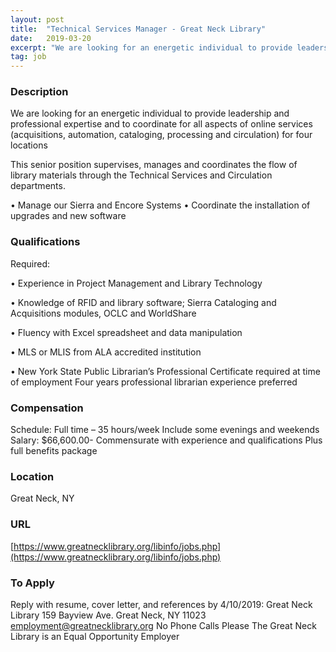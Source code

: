 ```yaml
---
layout: post
title:  "Technical Services Manager - Great Neck Library"
date:   2019-03-20
excerpt: "We are looking for an energetic individual to provide leadership and professional expertise and to coordinate for all aspects of online services (acquisitions, automation, cataloging, processing and circulation) for four locations This senior position supervises, manages and coordinates the flow of library materials through the Technical Services and Circulation departments...."
tag: job
---
```


### Description   

We are looking for an energetic individual to provide leadership and professional expertise and to coordinate for all aspects of online services (acquisitions, automation, cataloging, processing and circulation) for four locations 

This senior position supervises, manages and coordinates the flow of library materials through the Technical Services and Circulation departments.

•	Manage our Sierra and Encore Systems
•	Coordinate the installation of upgrades and new software 







### Qualifications   

Required:

• 	Experience in Project Management and Library Technology

• 	Knowledge of RFID and library software; Sierra Cataloging and Acquisitions modules, OCLC and WorldShare 

• 	Fluency with Excel spreadsheet and data manipulation

• 	MLS or MLIS from ALA accredited institution

• 	New York State Public Librarian’s Professional Certificate required at time of employment
Four years professional librarian experience preferred


### Compensation   

Schedule: Full time – 35 hours/week   Include some evenings and weekends  Salary: $66,600.00- Commensurate with experience and qualifications  Plus full benefits package


### Location   

Great Neck, NY


### URL   

[https://www.greatnecklibrary.org/libinfo/jobs.php](https://www.greatnecklibrary.org/libinfo/jobs.php)

### To Apply   

Reply with resume, cover letter, and references by 4/10/2019:
Great Neck Library
159 Bayview Ave.
Great Neck, NY  11023
employment@greatnecklibrary.org
No Phone Calls Please
The Great Neck Library is an Equal Opportunity Employer






